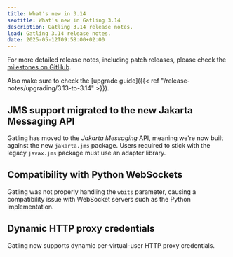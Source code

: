 ```yaml
---
title: What's new in 3.14
seotitle: What's new in Gatling 3.14
description: Gatling 3.14 release notes.
lead: Gatling 3.14 release notes.
date: 2025-05-12T09:58:00+02:00
---
```


For more detailed release notes, including patch releases, please check the
[milestones on GitHub](https://github.com/gatling/gatling/milestones?state=closed).

Also make sure to check the [upgrade guide]({{< ref "/release-notes/upgrading/3.13-to-3.14" >}}).

## JMS support migrated to the new Jakarta Messaging API

Gatling has moved to the *Jakarta Messaging* API, meaning we're now built against the new `jakarta.jms` package.
Users required to stick with the legacy `javax.jms` package must use an adapter library.

## Compatibility with Python WebSockets

Gatling was not properly handling the `wbits` parameter, causing a compatibility issue with WebSocket servers such as the Python implementation.

## Dynamic HTTP proxy credentials

Gatling now supports dynamic per-virtual-user HTTP proxy credentials.
